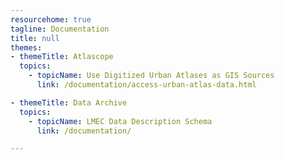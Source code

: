 ```yaml
---
resourcehome: true
tagline: Documentation
title: null
themes:
- themeTitle: Atlascope 
  topics: 
    - topicName: Use Digitized Urban Atlases as GIS Sources
      link: /documentation/access-urban-atlas-data.html

- themeTitle: Data Archive
  topics: 
    - topicName: LMEC Data Description Schema
      link: /documentation/

---
```

